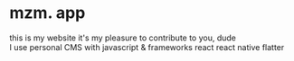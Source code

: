 # mzm. app
this is my website it's my pleasure to contribute to you, dude  
I use personal CMS with javascript & frameworks
react
react native 
flatter    

